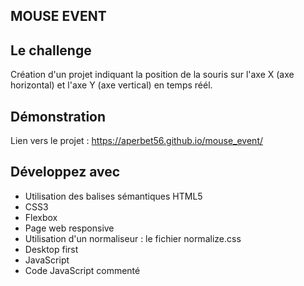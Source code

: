 ## MOUSE EVENT

## Le challenge

Création d'un projet indiquant la position de la souris sur l'axe X (axe horizontal) et l'axe Y (axe vertical) en temps réél.

## Démonstration

Lien vers le projet : https://aperbet56.github.io/mouse_event/

## Développez avec

- Utilisation des balises sémantiques HTML5
- CSS3
- Flexbox
- Page web responsive
- Utilisation d'un normaliseur : le fichier normalize.css
- Desktop first
- JavaScript
- Code JavaScript commenté
